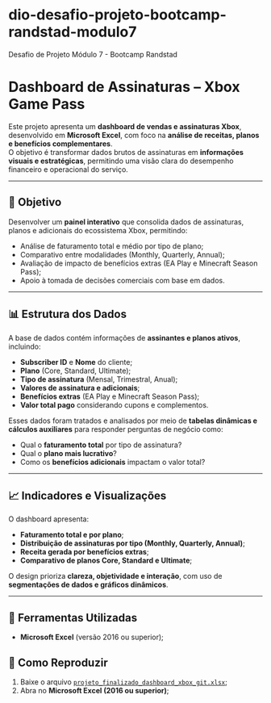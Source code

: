 # dio-desafio-projeto-bootcamp-randstad-modulo7
Desafio de Projeto Módulo 7 - Bootcamp Randstad

# Dashboard de Assinaturas – Xbox Game Pass

Este projeto apresenta um **dashboard de vendas e assinaturas Xbox**, desenvolvido em **Microsoft Excel**, com foco na **análise de receitas, planos e benefícios complementares**.  
O objetivo é transformar dados brutos de assinaturas em **informações visuais e estratégicas**, permitindo uma visão clara do desempenho financeiro e operacional do serviço.

---

## 🎯 Objetivo
Desenvolver um **painel interativo** que consolida dados de assinaturas, planos e adicionais do ecossistema Xbox, permitindo:
- Análise de faturamento total e médio por tipo de plano;
- Comparativo entre modalidades (Monthly, Quarterly, Annual);
- Avaliação de impacto de benefícios extras (EA Play e Minecraft Season Pass);
- Apoio à tomada de decisões comerciais com base em dados.

---

## 📊 Estrutura dos Dados
A base de dados contém informações de **assinantes e planos ativos**, incluindo:
- **Subscriber ID** e **Nome** do cliente;  
- **Plano** (Core, Standard, Ultimate);  
- **Tipo de assinatura** (Mensal, Trimestral, Anual);  
- **Valores de assinatura e adicionais**;  
- **Benefícios extras** (EA Play e Minecraft Season Pass);  
- **Valor total pago** considerando cupons e complementos.

Esses dados foram tratados e analisados por meio de **tabelas dinâmicas e cálculos auxiliares** para responder perguntas de negócio como:
- Qual o **faturamento total** por tipo de assinatura?  
- Qual o **plano mais lucrativo**?  
- Como os **benefícios adicionais** impactam o valor total?  

---

## 📈 Indicadores e Visualizações
O dashboard apresenta:
- **Faturamento total e por plano**;  
- **Distribuição de assinaturas por tipo (Monthly, Quarterly, Annual)**;  
- **Receita gerada por benefícios extras**;  
- **Comparativo de planos Core, Standard e Ultimate**;  

O design prioriza **clareza, objetividade e interação**, com uso de **segmentações de dados e gráficos dinâmicos**.

---

## 🧩 Ferramentas Utilizadas
- **Microsoft Excel** (versão 2016 ou superior);


## 🚀 Como Reproduzir
1. Baixe o arquivo [`projeto_finalizado_dashboard_xbox_git.xlsx`](./projeto_finalizado_dashboard_xbox_git.xlsx);
2. Abra no **Microsoft Excel (2016 ou superior)**;
